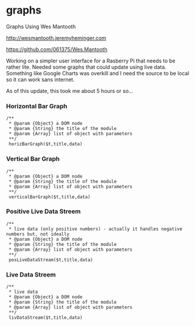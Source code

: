 # graphs
Graphs Using Wes Mantooth

http://wesmantooth.jeremyheminger.com

https://github.com/061375/Wes.Mantooth

Working on a simpler user interface for a Rasberry Pi that needs to be rather lite.
Needed some graphs that could update using live data.
Something like Google Charts was overkill and I need the source to be local so it can work sans internet.

As of this update, this took me about 5 hours or so...

### Horizontal Bar Graph
```
/** 
 * @param {Object} a DOM node
 * @param {String} the title of the module
 * @param {Array} list of object with parameters
 **/
 horizBarGraph($t,title,data)
```

### Vertical Bar Graph
```
/** 
 * @param {Object} a DOM node
 * @param {String} the title of the module
 * @param {Array} list of object with parameters
 **/
 verticalBarGraph($t,title,data)
```

### Positive Live Data Streem
```
/** 
 * live data (only positive numbers) - actually it handles negative numbers but, not ideally
 * @param {Object} a DOM node
 * @param {String} the title of the module
 * @param {Array} list of object with parameters
 **/
 posLiveDataStream($t,title,data)
```

### Live Data Streem
```
/** 
 * live data 
 * @param {Object} a DOM node
 * @param {String} the title of the module
 * @param {Array} list of object with parameters
 **/
 livDataStream($t,title,data)
```
